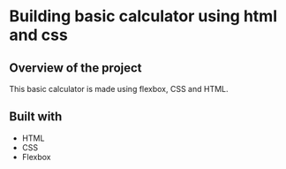# Building basic calculator using html and css

## Overview of the project

This basic calculator is made using flexbox, CSS and HTML. 

## Built with
- HTML 
- CSS
- Flexbox